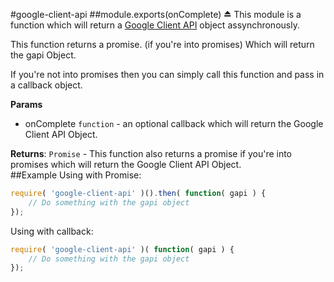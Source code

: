 <a name="module_google-client-api"></a>
#google-client-api
<a name="exp_module_google-client-api"></a>
##module.exports(onComplete) ⏏
This module is a function which will return a 
[Google Client API](https://developers.google.com/api-client-library/javascript/dev/dev_jscript) object assynchronously.

This function returns a promise. (if you're into promises) Which will return the gapi Object.

If you're not into promises then you can simply call this function and pass in a callback object.

**Params**

- onComplete `function` - an optional callback which will return the Google Client API Object.  

**Returns**: `Promise` - This function also returns a promise if you're into promises which will
                  return the Google Client API Object.  
##Example
Using with Promise:
```javascript
require( 'google-client-api' )().then( function( gapi ) {
	// Do something with the gapi object
});
```

Using with callback:
```javascript
require( 'google-client-api' )( function( gapi ) {
	// Do something with the gapi object
});
```